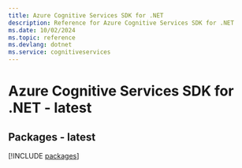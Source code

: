 ```yaml
---
title: Azure Cognitive Services SDK for .NET
description: Reference for Azure Cognitive Services SDK for .NET
ms.date: 10/02/2024
ms.topic: reference
ms.devlang: dotnet
ms.service: cognitiveservices
---
```

# Azure Cognitive Services SDK for .NET - latest
## Packages - latest
[!INCLUDE [packages](cognitive-services-index.md)]